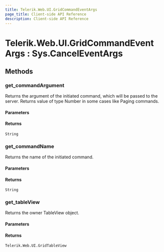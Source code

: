 ```yaml
---
title: Telerik.Web.UI.GridCommandEventArgs
page_title: Client-side API Reference
description: Client-side API Reference
---
```


# Telerik.Web.UI.GridCommandEventArgs : Sys.CancelEventArgs 

## Methods

###  get_commandArgument

Returns the argument of the initiated command, which will be passed to the server. Returns value of type Number in some cases like Paging commands.

#### Parameters

#### Returns

`String` 

###  get_commandName

Returns the name of the initiated command.

#### Parameters

#### Returns

`String` 

###  get_tableView

Returns the owner TableView object.

#### Parameters

#### Returns

`Telerik.Web.UI.GridTableView` 



